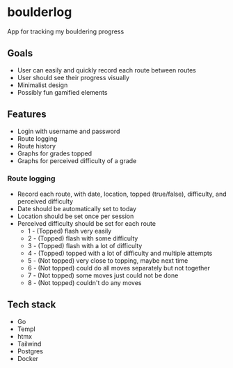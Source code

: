 # boulderlog
App for tracking my bouldering progress

## Goals

- User can easily and quickly record each route between routes
- User should see their progress visually
- Minimalist design
- Possibly fun gamified elements

## Features

- Login with username and password
- Route logging
- Route history
- Graphs for grades topped
- Graphs for perceived difficulty of a grade

### Route logging

- Record each route, with date, location, topped (true/false), difficulty, and perceived difficulty
- Date should be automatically set to today
- Location should be set once per session
- Perceived difficulty should be set for each route
	- 1 - (Topped) flash very easily
	- 2 - (Topped) flash with some difficulty
	- 3 - (Topped) flash with a lot of difficulty
	- 4 - (Topped) topped with a lot of difficulty and multiple attempts
	- 5 - (Not topped) very close to topping, maybe next time
	- 6 - (Not topped) could do all moves separately but not together
	- 7 - (Not topped) some moves just could not be done
	- 8 - (Not topped) couldn't do any moves

## Tech stack

- Go
- Templ
- htmx
- Tailwind
- Postgres
- Docker